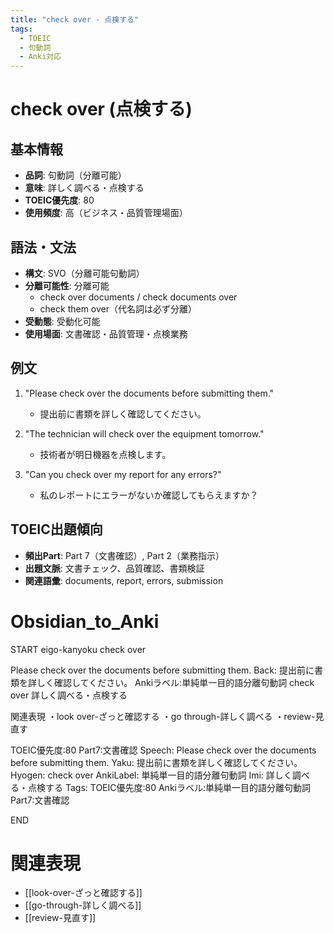 ```yaml
---
title: "check over - 点検する"
tags:
  - TOEIC
  - 句動詞
  - Anki対応
---
```


# check over (点検する)

## 基本情報
- **品詞**: 句動詞（分離可能）
- **意味**: 詳しく調べる・点検する
- **TOEIC優先度**: 80
- **使用頻度**: 高（ビジネス・品質管理場面）

## 語法・文法
- **構文**: SVO（分離可能句動詞）
- **分離可能性**: 分離可能
  - check over documents / check documents over
  - check them over（代名詞は必ず分離）
- **受動態**: 受動化可能
- **使用場面**: 文書確認・品質管理・点検業務

## 例文
1. "Please check over the documents before submitting them."
   - 提出前に書類を詳しく確認してください。

2. "The technician will check over the equipment tomorrow."
   - 技術者が明日機器を点検します。

3. "Can you check over my report for any errors?"
   - 私のレポートにエラーがないか確認してもらえますか？

## TOEIC出題傾向
- **頻出Part**: Part 7（文書確認）, Part 2（業務指示）
- **出題文脈**: 文書チェック、品質確認、書類検証
- **関連語彙**: documents, report, errors, submission

# Obsidian_to_Anki
START
eigo-kanyoku
check over

Please check over the documents before submitting them.
Back: 
提出前に書類を詳しく確認してください。
Ankiラベル:単純単一目的語分離句動詞
check over
詳しく調べる・点検する

関連表現
・look over-ざっと確認する
・go through-詳しく調べる
・review-見直す

TOEIC優先度:80
Part7:文書確認
Speech: Please check over the documents before submitting them.
Yaku: 提出前に書類を詳しく確認してください。
Hyogen: check over
AnkiLabel: 単純単一目的語分離句動詞
Imi: 詳しく調べる・点検する
Tags: TOEIC優先度:80 Ankiラベル:単純単一目的語分離句動詞 Part7:文書確認
<!--ID: 1754244218040-->
END

# 関連表現
- [[look-over-ざっと確認する]]
- [[go-through-詳しく調べる]]
- [[review-見直す]]